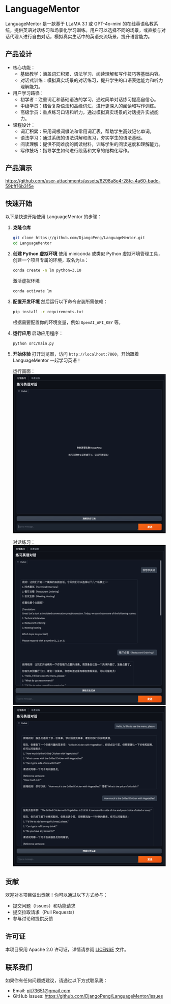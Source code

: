 # LanguageMentor

LanguageMentor 是一款基于 LLaMA 3.1 或 GPT-4o-mini 的在线英语私教系统，提供英语对话练习和场景化学习训练。用户可以选择不同的场景，或直接与对话代理人进行自由对话，模拟真实生活中的英语交流场景，提升语言能力。


## 产品设计

- 核心功能：
  - 基础教学：涵盖词汇积累、语法学习、阅读理解和写作技巧等基础内容。
  - 对话式训练：模拟真实场景的对话练习，提升学生的口语表达能力和听力理解能力。
- 用户学习路径：
  - 初学者：注重词汇和基础语法的学习，通过简单对话练习提高自信心。
  - 中级学员：结合复杂语法和高级词汇，进行更深入的阅读和写作训练。
  - 高级学员：重点练习口语和听力，通过模拟真实场景的对话提升实战能力。
- 课程设计：
  - 词汇积累：采用词根词缀法和常用词汇表，帮助学生高效记忆单词。
  - 语法学习：通过系统的语法讲解和练习，夯实学生的语法基础。
  - 阅读理解：提供不同难度的阅读材料，训练学生的阅读速度和理解能力。
  - 写作技巧：指导学生如何进行段落和文章的结构化写作。

## 产品演示

https://github.com/user-attachments/assets/6298a8e4-28fc-4a60-badc-59bff16b315e


## 快速开始
以下是快速开始使用 LanguageMentor 的步骤：

1. **克隆仓库**
   ```bash
   git clone https://github.com/DjangoPeng/LanguageMentor.git
   cd LanguageMentor
   ```

2. **创建 Python 虚拟环境**
   使用 miniconda 或类似 Python 虚拟环境管理工具，创建一个项目专属的环境，取名为`lm`：
   ```bash
   conda create -n lm python=3.10
   ```
   激活虚拟环境
   ```bash
   conda activate lm
   ```

3. **配置开发环境**
   然后运行以下命令安装所需依赖：
   ```bash
   pip install -r requirements.txt
   ```

   根据需要配置你的环境变量，例如 `OpenAI_API_KEY` 等。

4. **运行应用**
   启动应用程序：
   ```bash
   python src/main.py
   ```

5. **开始体验**
   打开浏览器，访问 `http://localhost:7860`，开始跟着 LanguageMentor 一起学习英语！

   运行画面：
   ![gradio_demo](images/gradio.png)

   对话练习：
   ![gradio_demo_0](images/gradio_0.png)
   ![gradio_demo_1](images/gradio_1.png)


## 贡献
欢迎对本项目做出贡献！你可以通过以下方式参与：
- 提交问题（Issues）和功能请求
- 提交拉取请求（Pull Requests）
- 参与讨论和提供反馈

## 许可证
本项目采用 Apache 2.0 许可证，详情请参阅 [LICENSE](LICENSE) 文件。

## 联系我们

如果你有任何问题或建议，请通过以下方式联系我：
- Email: pjt73651@gmail.com
- GitHub Issues: https://github.com/DjangoPeng/LanguageMentor/issues
